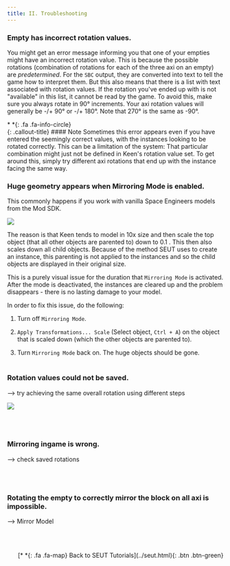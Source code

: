 ```yaml
---
title: II. Troubleshooting
---
```

### Empty has incorrect rotation values.
You might get an error message informing you that one of your empties might have an incorrect rotation value. This is because the possible rotations (combination of rotations for each of the three axi on an empty) are *predetermined*. For the `SBC` output, they are converted into text to tell the game how to interpret them. But this also means that there is a list with text associated with rotation values. If the rotation you've ended up with is not "available" in this list, it cannot be read by the game.
To avoid this, make sure you always rotate in 90° increments. Your axi rotation values will generally be -/+ 90° or -/+ 180°. Note that 270° is the same as -90°.

<div class="callout-block callout-info"><div class="icon-holder">*&nbsp;*{: .fa .fa-info-circle}
</div><div class="content">
{: .callout-title}
#### Note
Sometimes this error appears even if you have entered the seemingly correct values, with the instances looking to be rotated correctly. This can be a limitation of the system: That particular combination might just not be defined in Keen's rotation value set. To get around this, simply try different axi rotations that end up with the instance facing the same way.
</div></div>

### Huge geometry appears when Mirroring Mode is enabled.
This commonly happens if you work with vanilla Space Engineers models from the Mod SDK. 

![](/modding-reference/assets/images/tutorials/seut/mirroring_huge-objects.png)

The reason is that Keen tends to model in 10x size and then scale the top object (that all other objects are parented to) down to 0.1 . This then also scales down all child objects. Because of the method SEUT uses to create an instance, this parenting is not applied to the instances and so the child objects are displayed in their original size.

This is a purely visual issue for the duration that `Mirroring Mode` is activated. After the mode is deactivated, the instances are cleared up and the problem disappears - there is no lasting damage to your model.

In order to fix this issue, do the following:

1. Turn off `Mirroring Mode`.

2. `Apply Transformations... Scale` (Select object, `Ctrl + A`) on the object that is scaled down (which the other objects are parented to).

3. Turn `Mirroring Mode` back on. The huge objects should be gone.
<br><br/>

### Rotation values could not be saved.
--> try achieving the same overall rotation using different steps

![](/modding-reference/assets/images/tutorials/seut/interaction-highlight_old.png)

<br><br/>

### Mirroring ingame is wrong.
--> check saved rotations

<br><br/>

### Rotating the empty to correctly mirror the block on all axi is impossible.
--> Mirror Model

<br><br/>

<p style="text-align:right">[*&nbsp;*{: .fa .fa-map} Back to SEUT Tutorials](../seut.html){: .btn .btn-green}</p>